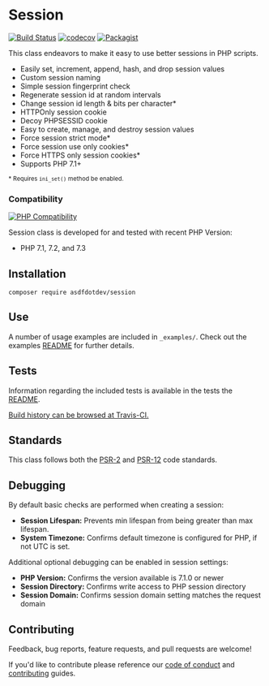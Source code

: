 # Session

[![Build Status](https://travis-ci.org/asdfdotdev/session.svg?branch=master)](https://travis-ci.org/asdfdotdev/session) [![codecov](https://codecov.io/gh/asdfdotdev/session/branch/master/graph/badge.svg)](https://codecov.io/gh/asdfdotdev/session) [![Packagist](https://img.shields.io/packagist/dm/asdfdotdev/session)](https://packagist.org/packages/asdfdotdev/session)

This class endeavors to make it easy to use better sessions in PHP scripts.

* Easily set, increment, append, hash, and drop session values 
* Custom session naming
* Simple session fingerprint check
* Regenerate session id at random intervals
* Change session id length & bits per character*
* HTTPOnly session cookie
* Decoy PHPSESSID cookie
* Easy to create, manage, and destroy session values
* Force session strict mode*
* Force session use only cookies*
* Force HTTPS only session cookies*
* Supports PHP 7.1+

<sup>\* Requires `ini_set()` method be enabled.</sup>

### Compatibility

[![PHP Compatibility](https://img.shields.io/badge/PHP-7.1_to_7.3-%238892BF.svg?logo=php)](https://php.net/)

Session class is developed for and tested with recent PHP Version:

- PHP 7.1, 7.2, and 7.3


## Installation

```
composer require asdfdotdev/session
```

## Use

A number of usage examples are included in `_examples/`. Check out the examples [README](./_examples/README.md) for further details.

## Tests

Information regarding the included tests is available in the tests the [README](./_test#readme).

[Build history can be browsed at Travis-CI.](https://travis-ci.org/asdfdotdev/session)

## Standards

This class follows both the [PSR-2](https://www.php-fig.org/psr/psr-2/) and [PSR-12](https://www.php-fig.org/psr/psr-12/) code standards.

## Debugging

By default basic checks are performed when creating a session:

- **Session Lifespan:** Prevents min lifespan from being greater than max lifespan.
- **System Timezone:** Confirms default timezone is configured for PHP, if not UTC is set. 

Additional optional debugging can be enabled in session settings:

- **PHP Version:** Confirms the version available is 7.1.0 or newer
- **Session Directory:** Confirms write access to PHP session directory
- **Session Domain:** Confirms session domain setting matches the request domain

## Contributing

Feedback, bug reports, feature requests, and pull requests are welcome!

If you'd like to contribute please reference our [code of conduct](./.github/CODE_OF_CONDUCT.md) and [contributing](./.github/CONTRIBUTING.md) guides.
